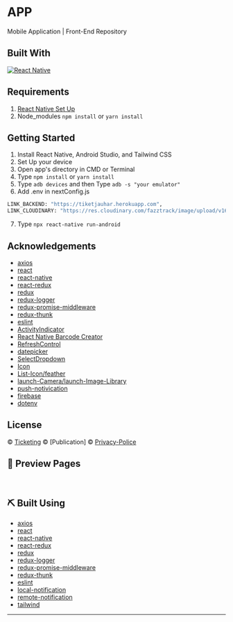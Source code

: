 <h1 align='left'>APP</h1>

Mobile Application  | Front-End Repository

## Built With

[![React Native](https://img.shields.io/badge/reactnative-0.68.2-green)](https://reactnative.dev/)

## Requirements

1. <a href="https://reactnative.dev/docs/environment-setup">React Native Set Up</a>
2. Node_modules `npm install` or `yarn install`

## Getting Started

1. Install React Native, Android Studio, and Tailwind CSS
2. Set Up your device
3. Open app's directory in CMD or Terminal
4. Type `npm install` or `yarn install`
5. Type `adb devices` and then Type `adb -s "your emulator"`
6. Add .env in nextConfig.js

```sh
LINK_BACKEND: "https://tiketjauhar.herokuapp.com",
LINK_CLOUDINARY: "https://res.cloudinary.com/fazztrack/image/upload/v1655102148/",
```

7. Type `npx react-native run-android`

## Acknowledgements

- [axios](https://www.npmjs.com/package/axios)
- [react](https://www.npmjs.com/package/react)
- [react-native](https://www.npmjs.com/package/react-native)
- [react-redux](https://www.npmjs.com/package/react-redux)
- [redux](https://www.npmjs.com/package/redux)
- [redux-logger](https://www.npmjs.com/package/redux-logger)
- [redux-promise-middleware](https://www.npmjs.com/package/redux-promise-middleware)
- [redux-thunk](https://www.npmjs.com/package/redux-thunk)
- [eslint](https://www.npmjs.com/package/eslint)
- [ActivityIndicator](https://reactnative.dev/docs/activityindicator)
- [React Native Barcode Creator](https://openbase.com/js/react-native-barcode-creator)
- [RefreshControl](https://reactnative.dev/docs/refreshcontrol)
- [datepicker](https://github.com/henninghall/react-native-date-picker)
- [SelectDropdown](https://github.com/AdelRedaa97/react-native-select-dropdown)
- [Icon](https://github.com/oblador/react-native-vector-icons)
- [List-Icon/feather](https://feathericons.com)
- [launch-Camera/launch-Image-Library](https://github.com/react-native-image-picker/react-native-image-picker)
- [push-notivication](https://www.npmjs.com/package/react-native-push-notification)
- [firebase](https://console.firebase.google.com/)
- [dotenv](https://www.npmjs.com/package/react-native-dotenv)

## License

© [Ticketing](https://github.com/foldadjo/ticketing_mobile.git)
© [Publication]
© [Privacy-Police](https://www.iubenda.com/privacy-policy/94477982)

## 🔎 Preview Pages

<span align="center">

</span>

<br>


## ⛏️ Built Using

- [axios](https://www.npmjs.com/package/axios)
- [react](https://www.npmjs.com/package/react)
- [react-native](https://www.npmjs.com/package/react-native)
- [react-redux](https://www.npmjs.com/package/react-redux)
- [redux](https://www.npmjs.com/package/redux)
- [redux-logger](https://www.npmjs.com/package/redux-logger)
- [redux-promise-middleware](https://www.npmjs.com/package/redux-promise-middleware)
- [redux-thunk](https://www.npmjs.com/package/redux-thunk)
- [eslint](https://www.npmjs.com/package/eslint)
- [local-notification](https://www.npmjs.com/package/react-native-local-push-notification)
- [remote-notification](https://console.firebase.google.com/)
- [tailwind](https://tailwindcss.com/docs)
---
